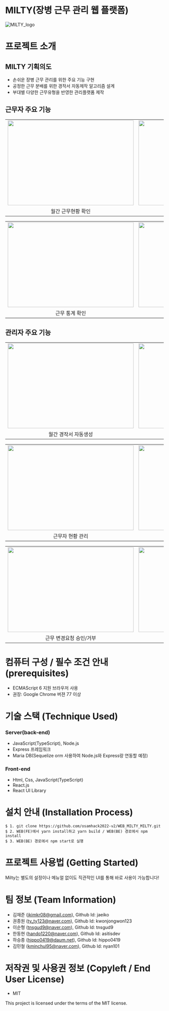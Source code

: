 # MILTY(장병 근무 관리 웹 플랫폼)
![MILTY_logo](https://user-images.githubusercontent.com/69956347/192787713-99f639c0-2b12-42a8-a2fa-786493936995.png)



# 프로젝트 소개
## MILTY 기획의도
* 손쉬운 장병 근무 관리를 위한 주요 기능 구현
* 공정한 근무 분배를 위한 경작서 자동제작 알고리즘 설계
* 부대별 다양한 근무유형을 반영한 관리플랫폼 제작

## 근무자 주요 기능

<table>
  <tr>
    <td><img src="https://user-images.githubusercontent.com/13505734/198883106-ceee89c2-85ae-4fa6-bc08-b072544d541a.png"  width = 400px height = 270px ></td>
    <td><img src="https://user-images.githubusercontent.com/13505734/198883271-7147a1e0-4218-450a-87e7-e5e7d6a73413.png" width = 400px height = 270px></td>
   </tr> 
   <tr>
      <td align="center">월간 근무현황 확인</td>
      <td align="center">근무 변경요청</td>
  </tr>
</table>
<table>
  <tr>
    <td><img src="https://user-images.githubusercontent.com/13505734/198883553-d52852ba-8a3e-43fc-83a0-035224959748.png" width = 400px height = 270px ></td>
    <td><img src="https://user-images.githubusercontent.com/13505734/198883624-00198da0-e3ac-4583-be75-5b754e16dcbb.png" width = 400px height = 270px></td>
   </tr> 
   <tr>
      <td align="center">근무 통계 확인</td>
      <td align="center">건의사항 작성</td>
  </tr>
</table>


## 관리자 주요 기능

<table>
  <tr>
    <td><img src="https://user-images.githubusercontent.com/13505734/198883965-c8055d7d-a3bc-4c2a-9978-6e1ebfb27de1.png"  width = 400px height = 270px ></td>
    <td><img src="https://user-images.githubusercontent.com/13505734/198883978-e8e747f8-e3c2-42ff-96bc-85c128686312.png" width = 400px height = 270px></td>
   </tr> 
   <tr>
      <td align="center">월간 경작서 자동생성</td>
      <td align="center">일일 경작서 확인</td>
  </tr>
</table>
<table>
  <tr>
    <td><img src="https://user-images.githubusercontent.com/13505734/198884007-879573ad-ba23-4c1e-a033-d4d2c0f5ec25.png" width = 400px height = 270px ></td>
    <td><img src="https://user-images.githubusercontent.com/13505734/198884029-e74f59c4-184c-40fc-8973-4965484621d0.png" width = 400px height = 270px></td>
   </tr> 
   <tr>
      <td align="center">근무자 현황 관리</td>
      <td align="center">열외자 현황 관리</td>
  </tr>
</table>
<table>
  <tr>
    <td><img src="https://user-images.githubusercontent.com/13505734/198883928-298b4cc0-38ca-411e-af09-3725ffcec86d.png" width = 400px height = 270px ></td>
    <td><img src="https://user-images.githubusercontent.com/13505734/198883871-be0d8f77-f938-4773-a80e-4d2bef17c439.png" width = 400px height = 270px></td>
   </tr> 
   <tr>
      <td align="center">근무 변경요청 승인/거부</td>
      <td align="center">건의사항 처리</td>
  </tr>
</table>

# 컴퓨터 구성 / 필수 조건 안내 (prerequisites)

* ECMAScript 6 지원 브라우저 사용
* 권장: Google Chrome 버젼 77 이상


# 기술 스택 (Technique Used)
<h3>Server(back-end)</h3>

* JavaScript(TypeScript), Node.js
* Express 프레임워크
* Maria DB(Sequelize orm 사용하여 Node.js와 Express랑 연동할 예정)
 
<h3>Front-end</h3>

* Html, Css, JavaScript(TypeScript)
* React.js
* React UI Library


# 설치 안내 (Installation Process)
```
$ 1. git clone https://github.com/osamhack2022-v2/WEB_MILTY_MILTY.git
$ 2. WEB(FE)에서 yarn install하고 yarn build / WEB(BE) 경로에서 npm install
$ 3. WEB(BE) 경로에서 npm start로 실행
```


# 프로젝트 사용법 (Getting Started)
Milty는 별도의 설정이나 메뉴얼 없이도 직관적인 UI를 통해 바로 사용이 가능합니다!


# 팀 정보 (Team Information)
* 김재준 (jkimkr08@gmail.com), Github Id: jaeiko
* 권종원 (ty_ty123@naver.com), Github Id: kwonjongwon123
* 이순형 (tnsgud9@naver.com), Github Id: tnsgud9
* 한동현 (hando1220@naver.com), Github Id: asitisdev
* 하승종 (hippo0419@daum.net), Github Id: hippo0419
* 김민철 (kminchul95@naver.com), Github Id: nyan101


# 저작권 및 사용권 정보 (Copyleft / End User License)

* MIT

This project is licensed under the terms of the MIT license.
